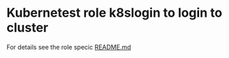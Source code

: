 # Kubernetest role k8slogin to login to cluster

For details see the role specic [README.md](roles/k8slogin/README.md)
